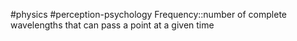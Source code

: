 #physics #perception-psychology 
Frequency::number of complete wavelengths that can pass a point at a given time
